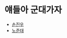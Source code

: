 # 얘들아 군대가자

* [손진우](https://archisemtle.github.io/mil/손진우/)
* [노준태](https://archisemtle.github.io/mil/노준태/)